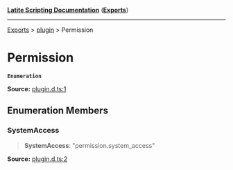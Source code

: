 [**Latite Scripting Documentation**](../../README.md) ([**Exports**](../../exports.md))

---

[Exports](../../exports.md) > [plugin](../index.md) > Permission

# Permission

**`Enumeration`**

**Source:** [plugin.d.ts:1](https://github.com/LatiteScripting/latitescripting.github.io/blob/35c45ec/definitions/plugin.d.ts#L1)

## Enumeration Members

### SystemAccess

> **SystemAccess**: "permission.system_access"

**Source:** [plugin.d.ts:2](https://github.com/LatiteScripting/latitescripting.github.io/blob/35c45ec/definitions/plugin.d.ts#L2)
